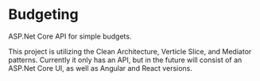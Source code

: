 # Budgeting
ASP.Net Core API for simple budgets.


This project is utilizing the Clean Architecture, Verticle Slice, and Mediator patterns.  Currently it only has an API, but in the future will consist of an ASP.Net Core UI, as well as Angular and React versions.
